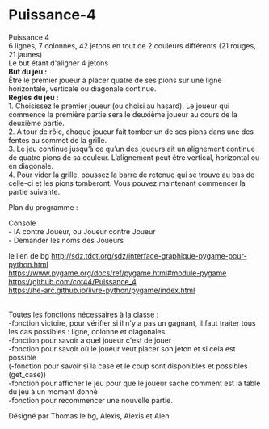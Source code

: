 # Puissance-4
Puissance 4
<br> 6 lignes, 7 colonnes, 42 jetons en tout de 2 couleurs différents (21 rouges, 21 jaunes)
<br> Le but étant d'aligner 4 jetons
<br><strong>But du jeu :</strong>
<br>Être le premier joueur à placer quatre de ses pions sur une ligne horizontale, verticale
ou diagonale continue.
<br><strong>Règles du jeu :</strong>
<br>1. Choisissez le premier joueur (ou choisi au hasard). Le joueur qui commence la première partie sera
le deuxième joueur au cours de la deuxième partie.
<br>2. À tour de rôle, chaque joueur fait tomber un de ses pions dans une des fentes
au sommet de la grille.
<br>3. Le jeu continue jusqu’à ce qu’un des joueurs ait un alignement continue de
quatre pions de sa couleur. L’alignement peut être vertical, horizontal ou en
diagonale.
<br>4. Pour vider la grille, poussez la barre de retenue qui se trouve au bas de celle-ci
et les pions tomberont. Vous pouvez maintenant commencer la partie suivante.

Plan du programme :

Console
<br>- IA contre Joueur, ou Joueur contre Joueur
<br>- Demander les noms des Joueurs


le lien de bg http://sdz.tdct.org/sdz/interface-graphique-pygame-pour-python.html
<br>https://www.pygame.org/docs/ref/pygame.html#module-pygame
<br>https://github.com/cot44/Puissance_4
<br> https://he-arc.github.io/livre-python/pygame/index.html


<br> Toutes les fonctions nécessaires à la classe :
<br>-fonction victoire, pour vérifier si il n'y a pas un gagnant, il faut traiter tous les cas possibles : ligne, colonne et diagonales
<br>-fonction pour savoir à quel joueur c'est de jouer
<br>-fonction pour savoir où le joueur veut placer son jeton et si cela est possible
<br>(-fonction pour savoir si la case et le coup sont disponibles et possibles (get_case))
<br>-fonction pour afficher le jeu pour que le joueur sache comment est la table du jeu à un moment donné
<br>-fonction pour recommencer une nouvelle partie.

Désigné par Thomas le bg, Alexis, Alexis et Alen 